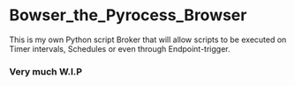 # Bowser_the_Pyrocess_Browser
This is my own Python script Broker that will allow scripts to be executed on Timer intervals, Schedules or even through Endpoint-trigger.

### Very much W.I.P
